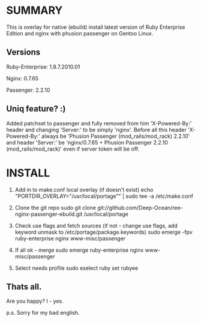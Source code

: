 SUMMARY
=======
This is overlay for native (ebuild) install latest version of Ruby Enterprise Edition and nginx with phusion passenger on Gentoo Linux.

Versions
--------
Ruby-Enterprise: 1.8.7.2010.01

Nginx: 0.7.65

Passenger: 2.2.10


Uniq feature? :)
---------------
Added patchset to passenger and fully removed from him 'X-Powered-By:' header and changing 'Server:' to be simply 'nginx'.
Before all this header 'X-Powered-By:' always be 'Phusion Passenger (mod_rails/mod_rack) 2.2.10' and header 'Server:' be 'nginx/0.7.65 + Phusion Passenger 2.2.10 (mod_rails/mod_rack)' even if server token will be off.


INSTALL
=======
1. Add in to make.conf local overlay (if doesn't exist)
        echo "PORTDIR_OVERLAY=\"/usr/local/portage\"" | sudo tee -a /etc/make.conf

2. Clone the git repo
        sudo git clone git://github.com/Deep-Ocean/ree-nginx-passenger-ebuild.git /usr/local/portage

3. Check use flags and fetch sources (if not - change use flags, add keyword unmask to /etc/portage/package.keywords)
        sudo emerge -fpv ruby-enterprise nginx www-misc/passenger

4. If all ok - merge
        sudo emerge ruby-enterprise nginx www-misc/passenger

5. Select needs profile
        sudo eselect ruby set rubyee

Thats all.
----------
Are you happy? I - yes.



p.s.
Sorry for my bad english.
